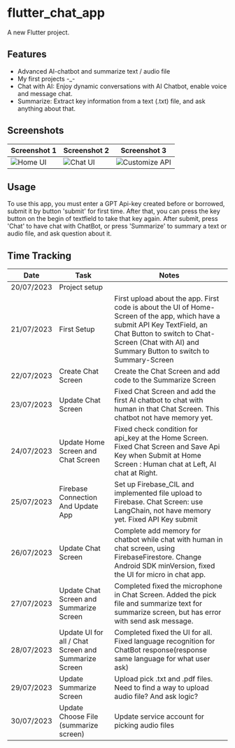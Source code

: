 # flutter_chat_app

A new Flutter project.


## Features

* Advanced AI-chatbot and summarize text / audio file
* My first projects -_-
* Chat with AI: Enjoy dynamic conversations with AI Chatbot, enable voice and message chat.
* Summarize: Extract key information from a text (.txt) file, and ask anything about that. 

## Screenshots

| Screenshot 1                                 | Screenshot 2                                 | Screenshot 3                                 |
|----------------------------------------------|----------------------------------------------|----------------------------------------------|
| ![Home UI](screenshots/screenshot1.png) | ![Chat UI](screenshots/screenshot2.png) | ![Customize API](screenshots/screenshot3.png) |


## Usage
To use this app, you must enter a GPT Api-key created before or borrowed, submit it by button 'submit' for first time. After that, you can press the key button on the begin of textfield to take that key again. After submit, press 'Chat' to have chat with ChatBot, or press 'Summarize' to summary a text or audio file, and ask question about it.

## Time Tracking

| Date         | Task                | Notes                                               |
|--------------|---------------------|-----------------------------------------------------|
| 20/07/2023     | Project setup       |                                                     |
| 21/07/2023 | First Setup     | First upload about the app. First code is about the UI of Home-Screen of the app, which have a submit API Key TextField, an Chat Button to switch to Chat-Screen (Chat with AI) and Summary Button to switch to Summary-Screen           |
| 22/07/2023 | Create Chat Screen  | Create the Chat Screen and add code to the Summarize Screen             |
| 23/07/2023 | Update Chat Screen       | Fixed Chat Screen and add the first AI chatbot to chat with human in that Chat Screen. This chatbot not have memory yet.      |
| 24/07/2023     | Update Home Screen and Chat Screen        | Fixed check condition for api_key at the Home Screen. Fixed Chat Screen and Save Api Key when Submit at Home Screen : Human chat at Left, AI chat at Right.   |
| 25/07/2023 | Firebase Connection And Update App | Set up Firebase_CIL and implemented file upload to Firebase. Chat Screen: use LangChain, not have memory yet. Fixed API Key submit  |
| 26/07/2023     | Update Chat Screen       |   Complete add memory for chatbot while chat with human in chat screen, using FirebaseFirestore. Change Android SDK minVersion, fixed the UI for micro in chat app.      |
| 27/07/2023     | Update Chat Screen and Summarize Screen      |   Completed fixed the microphone in Chat Screen. Added the pick file and summarize text for summarize screen, but has error with send ask message.        |
| 28/07/2023     | Update UI for all / Chat Screen and Summarize Screen       |  Completed fixed the UI for all. Fixed language recognition for ChatBot response(response same language for what user ask)  |
| 29/07/2023     | Update Summarize Screen       | Upload pick .txt and .pdf files. Need to find a way to upload audio file? And ask logic?    |
| 30/07/2023     | Update Choose File (summarize screen)       | Update service account for picking audio files  |